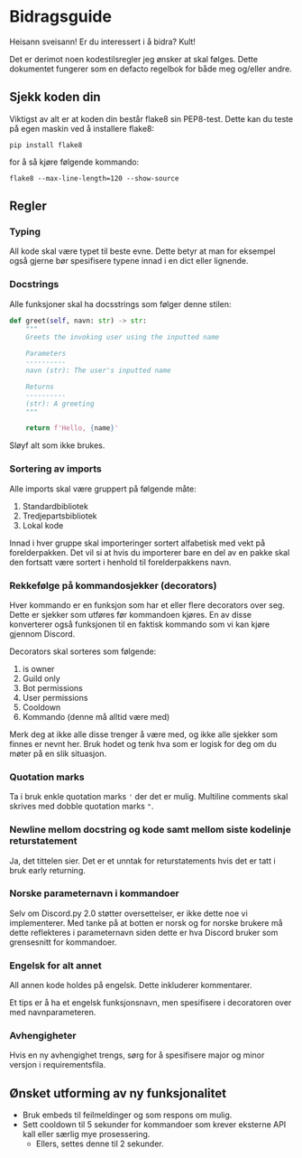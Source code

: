 # Bidragsguide

Heisann sveisann! Er du interessert i å bidra? Kult!

Det er derimot noen kodestilsregler jeg ønsker at skal følges. Dette dokumentet fungerer som en defacto regelbok for både meg og/eller andre.

## Sjekk koden din

Viktigst av alt er at koden din består flake8 sin PEP8-test. Dette kan du teste på egen maskin ved å installere flake8:

```
pip install flake8
```

for å så kjøre følgende kommando:

```
flake8 --max-line-length=120 --show-source
```

## Regler

### Typing

All kode skal være typet til beste evne. Dette betyr at man for eksempel også gjerne bør spesifisere typene innad i en dict eller lignende.

### Docstrings

Alle funksjoner skal ha docsstrings som følger denne stilen:

```python
def greet(self, navn: str) -> str:
    """
    Greets the invoking user using the inputted name

    Parameters
    ----------
    navn (str): The user's inputted name

    Returns
    ----------
    (str): A greeting
    """

    return f'Hello, {name}'
```

Sløyf alt som ikke brukes.

### Sortering av imports

Alle imports skal være gruppert på følgende måte:

1. Standardbibliotek
2. Tredjepartsbibliotek
3. Lokal kode

Innad i hver gruppe skal importeringer sortert alfabetisk med vekt på forelderpakken. Det vil si at hvis du importerer bare en del av en pakke skal den fortsatt være sortert i henhold til forelderpakkens navn.

### Rekkefølge på kommandosjekker (decorators)

Hver kommando er en funksjon som har et eller flere decorators over seg. Dette er sjekker som utføres før kommandoen kjøres. En av disse konverterer også funksjonen til en faktisk kommando som vi kan kjøre gjennom Discord.

Decorators skal sorteres som følgende:

1. is owner
2. Guild only
3. Bot permissions
4. User permissions
5. Cooldown
6. Kommando (denne må alltid være med)

Merk deg at ikke alle disse trenger å være med, og ikke alle sjekker som finnes er nevnt her. Bruk hodet og tenk hva som er logisk for deg om du møter på en slik situasjon.

### Quotation marks

Ta i bruk enkle quotation marks `'` der det er mulig. Multiline comments skal skrives med dobble quotation marks `"`.

### Newline mellom docstring og kode samt mellom siste kodelinje returstatement

Ja, det tittelen sier. Det er et unntak for returstatements hvis det er tatt i bruk early returning.

### Norske parameternavn i kommandoer

Selv om Discord.py 2.0 støtter oversettelser, er ikke dette noe vi implementerer. Med tanke på at botten er norsk og for norske brukere må dette reflekteres i parameternavn siden dette er hva Discord bruker som grensesnitt for kommandoer.

### Engelsk for alt annet

All annen kode holdes på engelsk. Dette inkluderer kommentarer.

Et tips er å ha et engelsk funksjonsnavn, men spesifisere i decoratoren over med navnparameteren.

### Avhengigheter

Hvis en ny avhengighet trengs, sørg for å spesifisere major og minor versjon i requirementsfila.


## Ønsket utforming av ny funksjonalitet

- Bruk embeds til feilmeldinger og som respons om mulig.
- Sett cooldown til 5 sekunder for kommandoer som krever eksterne API kall eller særlig mye prosessering.
    - Ellers, settes denne til 2 sekunder.
